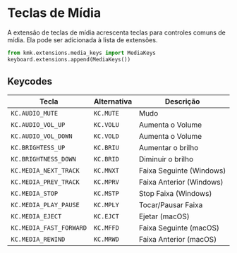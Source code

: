 # Teclas de Mídia

A extensão de teclas de mídia acrescenta teclas para controles comuns de
mídia. Ela pode ser adicionada à lista de extensões.

```python
from kmk.extensions.media_keys import MediaKeys
keyboard.extensions.append(MediaKeys())
```

 ## Keycodes

| Tecla                   | Alternativa | Descrição                |
|-------------------------|-------------|--------------------------|
| `KC.AUDIO_MUTE`         | `KC.MUTE`   | Mudo                     |
| `KC.AUDIO_VOL_UP`       | `KC.VOLU`   | Aumenta o Volume         |
| `KC.AUDIO_VOL_DOWN`     | `KC.VOLD`   | Aumenta o Volume         |
| `KC.BRIGHTESS_UP`       | `KC.BRIU`   | Aumentar o brilho        |
| `KC.BRIGHTNESS_DOWN`    | `KC.BRID`   | Diminuir o brilho        |
| `KC.MEDIA_NEXT_TRACK`   | `KC.MNXT`   | Faixa Seguinte (Windows) |
| `KC.MEDIA_PREV_TRACK`   | `KC.MPRV`   | Faixa Anterior (Windows) |
| `KC.MEDIA_STOP`         | `KC.MSTP`   | Stop Faixa (Windows)     |
| `KC.MEDIA_PLAY_PAUSE`   | `KC.MPLY`   | Tocar/Pausar Faixa       |
| `KC.MEDIA_EJECT`        | `KC.EJCT`   | Ejetar (macOS)           |
| `KC.MEDIA_FAST_FORWARD` | `KC.MFFD`   | Faixa Seguinte (macOS)   |
| `KC.MEDIA_REWIND`       | `KC.MRWD`   | Faixa Anterior (macOS)   |
